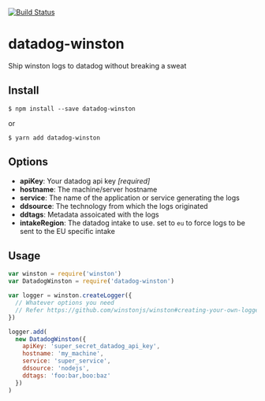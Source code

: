 [![Build Status](https://semaphoreci.com/api/v1/itsfadnis/datadog-winston/branches/master/badge.svg)](https://semaphoreci.com/itsfadnis/datadog-winston)

# datadog-winston
Ship winston logs to datadog without breaking a sweat

## Install
```console
$ npm install --save datadog-winston
```
or
```console
$ yarn add datadog-winston
```

## Options
- **apiKey**: Your datadog api key *[required]*
- **hostname**: The machine/server hostname
- **service**: The name of the application or service generating the logs
- **ddsource**: The technology from which the logs originated
- **ddtags**: Metadata assoicated with the logs
- **intakeRegion**: The datadog intake to use. set to `eu` to force logs to be sent to the EU specific intake

## Usage
```javascript
var winston = require('winston')
var DatadogWinston = require('datadog-winston')

var logger = winston.createLogger({
  // Whatever options you need
  // Refer https://github.com/winstonjs/winston#creating-your-own-logger
})

logger.add(
  new DatadogWinston({
    apiKey: 'super_secret_datadog_api_key',
    hostname: 'my_machine',
    service: 'super_service',
    ddsource: 'nodejs',
    ddtags: 'foo:bar,boo:baz'
  })
)
```
